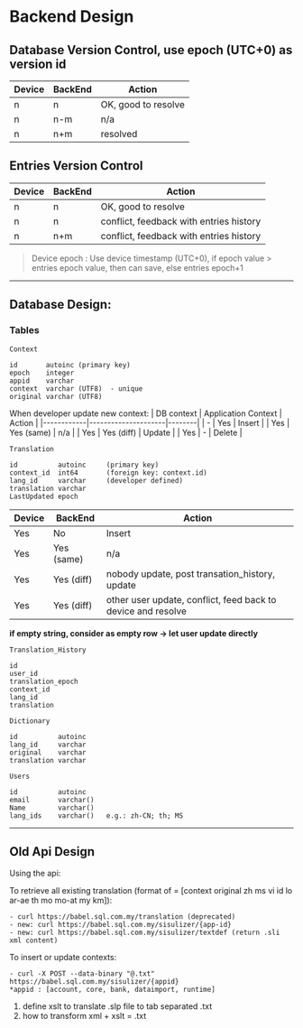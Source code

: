 # Backend Design
## Database Version Control, use epoch (UTC+0) as version id

| Device | BackEnd | Action              |
|--------|---------|---------------------|
| n      | n       | OK, good to resolve |
| n      | n-m     | n/a                 |
| n      | n+m     | resolved            |

## Entries Version Control

| Device | BackEnd | Action                                  |
|--------|---------|-----------------------------------------|
| n      | n       | OK, good to resolve                     |
| n      | n       | conflict, feedback with entries history |
| n      | n+m     | conflict, feedback with entries history |

>Device epoch : Use device timestamp (UTC+0), if epoch value > entries epoch value, then can save, else entries epoch+1

---

## Database Design:
### Tables

`Context`
```
id       autoinc (primary key)
epoch    integer
appid    varchar
context  varchar (UTF8)  - unique
original varchar (UTF8)
```
When developer update new context:
| DB context | Application Context | Action |
|------------|---------------------|--------|
| -          | Yes                 | Insert |
| Yes        | Yes (same)          | n/a    |
| Yes        | Yes (diff)          | Update |
| Yes        | -                   | Delete |


`Translation`
```
id          autoinc     (primary key)
context_id  int64       (foreign key: context.id)
lang_id     varchar     (developer defined)
translation varchar
LastUpdated epoch
```
| Device | BackEnd    | Action                                                       |
|--------|------------|--------------------------------------------------------------|
| Yes    | No         | Insert                                                       |
| Yes    | Yes (same) | n/a                                                          |
| Yes    | Yes (diff) | nobody update,  post transation_history, update              |
| Yes    | Yes (diff) | other user update, conflict, feed back to device and resolve |

**if empty string, consider as empty row -> let user update directly**

`Translation_History`
```
id
user_id             
translation_epoch
context_id
lang_id
translation
```

`Dictionary`
```
id          autoinc
lang_id     varchar
original    varchar
translation varchar
```

`Users`
```
id          autoinc
email       varchar()
Name        varchar()
lang_ids    varchar()   e.g.: zh-CN; th; MS
```

---
## Old Api Design
 Using the api:

To retrieve all existing translation (format of = [context original zh ms vi id lo ar-ae th mo mo-at my km]):  

	- curl https://babel.sql.com.my/translation (deprecated)
	- new: curl https://babel.sql.com.my/sisulizer/{app-id}
    - new: curl https://babel.sql.com.my/sisulizer/textdef (return .sli xml content)

To insert or update contexts:

	- curl -X POST --data-binary "@.txt" https://babel.sql.com.my/sisulizer/{appid}
	*appid : [account, core, bank, dataimport, runtime]

1. define xslt to translate .slp file to tab separated .txt
2. how to transform xml + xslt = .txt
